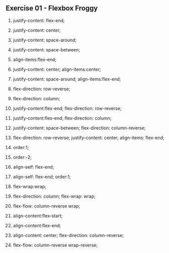 ## Exercise 01 - Flexbox Froggy

1. justify-content: flex-end;

2. justify-content: center;

3. justify-content: space-around;

4. justify-content: space-between;

5. align-items:flex-end;

6. justify-content: center;
   align-items:center;

7. justify-content: space-around;
   align-items:flex-end;

8. flex-direction: row-reverse;

9. flex-direction: column;

10. justify-content:flex-end;
    flex-direction: row-reverse;

11. justify-content:flex-end;
    flex-direction: column;

12. justify-content: space-between;
    flex-direction: column-reverse;

13. flex-direction: row-reverse;
    justify-content: center;
    align-items: flex-end;

14. order:1;

15. order:-2;

16. align-self: flex-end;

17. align-self: flex-end;
    order:1;

18. flex-wrap:wrap;

19. flex-direction: column;
    flex-wrap: wrap;

20. flex-flow: column-reverse wrap;

21. align-content:flex-start;

22. align-content:flex-end;

23. align-content: center;
    flex-direction: column-reverse;

24. flex-flow: column-reverse wrap-reverse;

